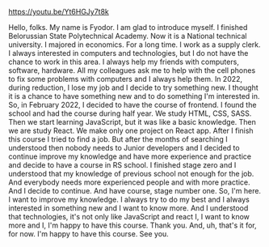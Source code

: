 https://youtu.be/Yt6HGJy7t8k

Hello, folks. My name is Fyodor. I am glad to introduce myself. I finished Belorussian State Polytechnical Academy. Now it is a National technical university. I majored in economics. For a long time. I work as a supply clerk. I always interested in computers and technologies, but I do not have the chance to work in this area. I always help my friends with computers, software, hardware. All my colleagues ask me to help with the cell phones to fix some problems with computers and I always help them. In 2022, during reduction, I lose my job and I decide to try something new. I thought it is a chance to have something new and to do something I'm interested in. So, in February 2022, I decided to have the course of frontend. I found the school and had the course during half year. We study HTML, CSS, SASS. Then we start learning JavaScript, but it was like a basic knowledge. Then we are study React. We make only one project on React app. After I finish this course I tried to find a job. But after the months of searching I understood then nobody needs to Junior developers and I decided to continue improve my knowledge and have more experience and practice and decide to have a course in RS school. I finished stage zero and I understood that my knowledge of previous school not enough for the job. And everybody needs more experienced people and with more practice. And I decide to continue. And have course, stage number one. So, I'm here. I want to improve my knowledge. I always try to do my best and I always interested in something new and I want to know more. And I understood that technologies, it's not only like JavaScript and react I, I want to know more and I, I'm happy to have this course. Thank you. And, uh, that's it for, for now. I'm happy to have this course. See you.
